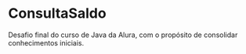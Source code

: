 # ConsultaSaldo
Desafio final do curso de Java da Alura, com o propósito de consolidar conhecimentos iniciais.
